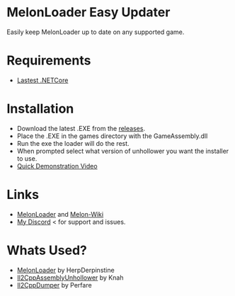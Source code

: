# MelonLoader Easy Updater
Easily keep MelonLoader up to date on any supported game.

# Requirements
- [Lastest .NETCore](https://dotnet.microsoft.com/download/dotnet-core/current/runtime)

# Installation
- Download the latest .EXE from the [releases](https://github.com/l-404-l/MLEZUpdater/releases).
- Place the .EXE in the games directory with the GameAssembly.dll
- Run the exe the loader will do the rest.
- When prompted select what version of unhollower you want the installer to use.
- [Quick Demonstration Video](https://streamable.com/ci2zyt)

# Links
- [MelonLoader](https://github.com/HerpDerpinstine/MelonLoader) and [Melon-Wiki](https://melonwiki.xyz/)
- [My Discord](https://discord.gg/6PkYwnY) < for support and issues.

# Whats Used?
- [MelonLoader](https://github.com/HerpDerpinstine/MelonLoader) by HerpDerpinstine
- [Il2CppAssemblyUnhollower](https://github.com/knah/Il2CppAssemblyUnhollower) by Knah
- [Il2CppDumper](https://github.com/Perfare/Il2CppDumper) by Perfare

